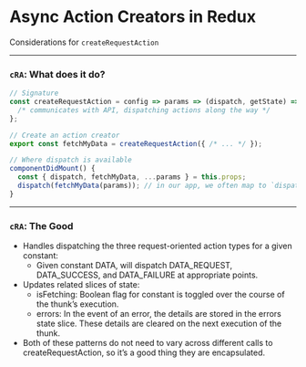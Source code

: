 # Async Action Creators in Redux

Considerations for `createRequestAction`

---

### `cRA`: What does it do?

```js
// Signature
const createRequestAction = config => params => (dispatch, getState) => {
  /* communicates with API, dispatching actions along the way */
};

// Create an action creator
export const fetchMyData = createRequestAction({ /* ... */ });

// Where dispatch is available
componentDidMount() {
  const { dispatch, fetchMyData, ...params } = this.props;
  dispatch(fetchMyData(params)); // in our app, we often map to `dispatch` in `connect`
}
```

---

### `cRA`: The Good

- Handles dispatching the three request-oriented action types for a given constant:
  - Given constant DATA, will dispatch DATA_REQUEST, DATA_SUCCESS, and DATA_FAILURE at appropriate points.
- Updates related slices of state:
  - isFetching: Boolean flag for constant is toggled over the course of the thunk’s execution.
  - errors: In the event of an error, the details are stored in the errors state slice. These details are cleared on the next execution of the thunk.
- Both of these patterns do not need to vary across different calls to createRequestAction, so it’s a good thing they are encapsulated.
